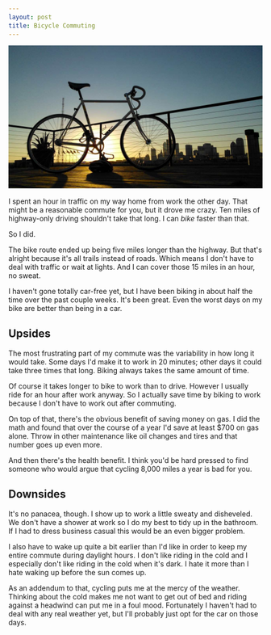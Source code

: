 ```yaml
---
layout: post
title: Bicycle Commuting
---
```


![My bike][1]

I spent an hour in traffic on my way home from work the other day.
That might be a reasonable commute for you, but it drove me crazy.
Ten miles of highway-only driving shouldn't take that long. I can
*bike* faster than that.

So I did.

The bike route ended up being five miles longer than the highway.
But that's alright because it's all trails instead of roads. Which
means I don't have to deal with traffic or wait at lights. And I
can cover those 15 miles in an hour, no sweat.

I haven't gone totally car-free yet, but I have been biking in about
half the time over the past couple weeks. It's been great. Even the
worst days on my bike are better than being in a car.

## Upsides

The most frustrating part of my commute was the variability in how
long it would take. Some days I'd make it to work in 20 minutes;
other days it could take three times that long. Biking always takes
the same amount of time.

Of course it takes longer to bike to work than to drive. However I
usually ride for an hour after work anyway. So I actually save time
by biking to work because I don't have to work out after commuting.

On top of that, there's the obvious benefit of saving money on gas.
I did the math and found that over the course of a year I'd save
at least $700 on gas alone. Throw in other maintenance like oil
changes and tires and that number goes up even more.

And then there's the health benefit. I think you'd be hard pressed
to find someone who would argue that cycling 8,000 miles a year is
bad for you.

## Downsides

It's no panacea, though. I show up to work a little sweaty and
disheveled. We don't have a shower at work so I do my best to tidy
up in the bathroom. If I had to dress business casual this would
be an even bigger problem.

I also have to wake up quite a bit earlier than I'd like in order
to keep my entire commute during daylight hours. I don't like riding
in the cold and I especially don't like riding in the cold when
it's dark. I hate it more than I hate waking up before the sun comes
up.

As an addendum to that, cycling puts me at the mercy of the weather.
Thinking about the cold makes me not want to get out of bed and
riding against a headwind can put me in a foul mood. Fortunately I
haven't had to deal with any real weather yet, but I'll probably
just opt for the car on those days.

[1]: /static/images/2012/11/28/my-bike.jpg
